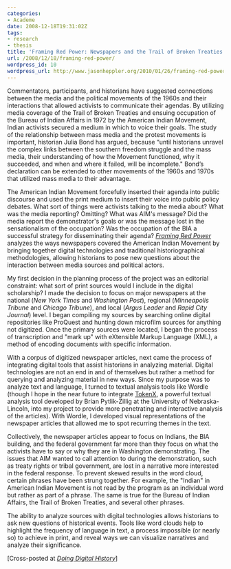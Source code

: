 ```yaml
---
categories:
- Academe
date: 2008-12-18T19:31:02Z
tags:
- research
- thesis
title: 'Framing Red Power: Newspapers and the Trail of Broken Treaties'
url: /2008/12/18/framing-red-power/
wordpress_id: 10
wordpress_url: http://www.jasonheppler.org/2010/01/26/framing-red-power/
---
```


Commentators, participants, and historians have suggested connections  between the media and the political movements of the 1960s and their  interactions that allowed activists to communicate their agendas. By  utilizing media coverage of the Trail of Broken Treaties and ensuing  occupation of the Bureau of Indian Affairs in 1972 by the American  Indian Movement, Indian activists secured a medium in which to voice  their goals.  The study of the relationship between mass media and the  protest movements is important, historian Julia Bond has argued, because  “until historians unravel the complex links between the southern  freedom struggle and the mass media, their understanding of how the  Movement functioned, why it succeeded, and when and where it failed,  will be incomplete."  Bond’s declaration can be extended to other  movements of the 1960s and 1970s that utilized mass media to their  advantage.

The American Indian Movement forcefully inserted their agenda into  public discourse and used the print medium to insert their voice into  public policy debates.  What sort of things were activists talking to  the media about?  What was the media reporting?  Omitting?  What was  AIM's message?  Did the media report the demonstrator's goals or was the  message lost in the sensationalism of the occupation?  Was the  occupation of the BIA a successful strategy for disseminating their  agenda?  <em><a href="http://segonku.unl.edu/~jheppler/index.html" target="_blank">Framing  Red Power</a></em> analyzes the ways newspapers covered the American  Indian Movement by bringing together digital technologies and  traditional historiographical methodologies, allowing historians to pose  new questions about the interaction between media sources and political  actors.

<img title="More..." src="http://tdhxp.wordpress.com/wp-includes/js/tinymce/plugins/wordpress/img/trans.gif" alt="" />My first  decision in the planning process of the project was an editorial  constraint: what sort of print sources would I include in the digital  scholarship?  I made the decision to focus on major newspapers at the  national (<em>New York Times</em> and <em>Washington Post</em>), regional (<em>Minneapolis  Tribune</em> and <em>Chicago Tribune</em>), and local (<em>Argus Leader</em> and <em>Rapid City Journal</em>) level.  I began compiling my sources by  searching online digital repositories like ProQuest and hunting down  microfilm sources for anything not digitized.  Once the primary sources  were located, I began the process of transcription and "mark up" with  eXtensible Markup Language (XML), a method of encoding documents with  specific information.

With a corpus of digitized newspaper articles, next came the process  of integrating digital tools that assist historians in analyzing  material.  Digital technologies are not an end in and of themselves but  rather a method for querying and analyzing material in new ways.  Since  my purpose was to analyze text and language, I turned to textual  analysis tools like Wordle (though I hope in the near future to  integrate <a href="http://libtextcenter.unl.edu/cocoon/cdrh/tokenx/index.html?file=../xml/base.xml" target="_blank">TokenX</a>, a powerful textual analysis tool developed  by Brian Pytlik-Zillig at the University of Nebraska-Lincoln, into my  project to provide more penetrating and interactive analysis of the  articles).  With Wordle, I developed visual representations of the  newspaper articles that allowed me to spot recurring themes in the text.

Collectively, the newspaper articles appear to focus on Indians, the  BIA building, and the federal government far more than they focus on  what the activists have to say or why they are in Washington  demonstrating.  The issues that AIM wanted to call attention to during  the demonstration, such as treaty rights or tribal government, are lost  in a narrative more interested in the federal response.  To prevent  skewed results in the word cloud, certain phrases have been strung  together.  For example, the "Indian" in American Indian Movement is not  read by the program as an individual word but rather as part of a  phrase.  The same is true for the Bureau of Indian Affairs, the Trail of  Broken Treaties, and several other phrases.

The ability to analyze sources with digital technologies allows  historians to ask new questions of historical events.  Tools like word  clouds help to highlight the frequency of language in text, a process  impossible (or nearly so) to achieve in print, and reveal ways we can  visualize narratives and analyze their significance.

[Cross-posted at <a href="http://digitalhistory.unl.edu/blog/2008/12/framing-red-power-newspapers-and-the-trail-of-broken-treaties/" target="_blank"><em>Doing Digital History</em></a>]
